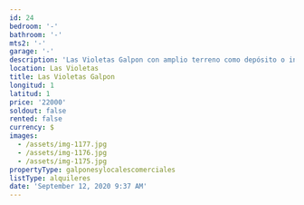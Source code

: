```yaml
---
id: 24
bedroom: '-'
bathroom: '-'
mts2: '-'
garage: '-'
description: 'Las Violetas Galpon con amplio terreno como depósito o industria '
location: Las Violetas
title: Las Violetas Galpon
longitud: 1
latitud: 1
price: '22000'
soldout: false
rented: false
currency: $
images:
  - /assets/img-1177.jpg
  - /assets/img-1176.jpg
  - /assets/img-1175.jpg
propertyType: galponesylocalescomerciales
listType: alquileres
date: 'September 12, 2020 9:37 AM'
---
```


